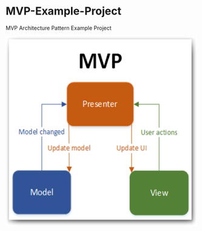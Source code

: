 # MVP-Example-Project
MVP Architecture Pattern Example Project


<a href="https://github.com/Ilhom0549/
MVP-Example-Project/blob/master/images/mvp.png" target="_blank"><img src="https://github.com/Ilhom0549/MVP-Example-Project/blob/master/images/mvp.png" height="500"></a>
